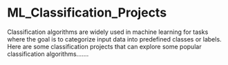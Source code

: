 # ML_Classification_Projects
Classification algorithms are widely used in machine learning for tasks where the goal is to categorize input data into predefined classes or labels.
Here are some classification projects that can explore some popular classification algorithms.......
